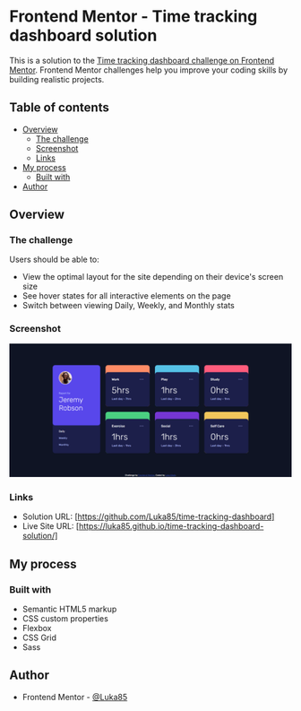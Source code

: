 # Frontend Mentor - Time tracking dashboard solution

This is a solution to the [Time tracking dashboard challenge on Frontend Mentor](https://www.frontendmentor.io/challenges/time-tracking-dashboard-UIQ7167Jw). Frontend Mentor challenges help you improve your coding skills by building realistic projects. 

## Table of contents

- [Overview](#overview)
  - [The challenge](#the-challenge)
  - [Screenshot](#screenshot)
  - [Links](#links)
- [My process](#my-process)
  - [Built with](#built-with)
- [Author](#author)

## Overview

### The challenge

Users should be able to:

- View the optimal layout for the site depending on their device's screen size
- See hover states for all interactive elements on the page
- Switch between viewing Daily, Weekly, and Monthly stats

### Screenshot

![](./final.png)

### Links

- Solution URL: [https://github.com/Luka85/time-tracking-dashboard]
- Live Site URL: [https://luka85.github.io/time-tracking-dashboard-solution/]

## My process

### Built with

- Semantic HTML5 markup
- CSS custom properties
- Flexbox
- CSS Grid
- Sass

## Author

- Frontend Mentor - [@Luka85](https://www.frontendmentor.io/profile/Luka85)





